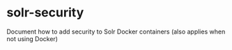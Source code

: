 # solr-security
Document how to add security to Solr Docker containers (also applies when not using Docker)
